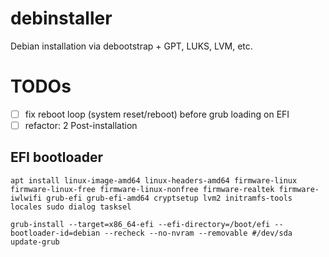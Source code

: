 # debinstaller
Debian installation via debootstrap + GPT, LUKS, LVM, etc.

# TODOs
- [ ] fix reboot loop (system reset/reboot) before grub loading on EFI
- [ ] refactor: 2 Post-installation

## EFI bootloader
	apt install linux-image-amd64 linux-headers-amd64 firmware-linux firmware-linux-free firmware-linux-nonfree firmware-realtek firmware-iwlwifi grub-efi grub-efi-amd64 cryptsetup lvm2 initramfs-tools locales sudo dialog tasksel

	grub-install --target=x86_64-efi --efi-directory=/boot/efi --bootloader-id=debian --recheck --no-nvram --removable #/dev/sda
	update-grub
